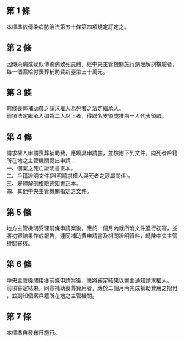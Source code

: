 第 1 條
-------
本標準依傳染病防治法第五十條第四項規定訂定之。

第 2 條
-------
因傳染病或疑似傳染病致死屍體，經中央主管機關施行病理解剖檢驗者，  
每一個案給付喪葬補助費新臺幣三十萬元。

第 3 條
-------
前條喪葬補助費之請求權人為死者之法定繼承人。  
前項法定繼承人如為二人以上者，得聯名支領或推由一人代表領取。

第 4 條
-------
請求權人申請喪葬補助費，應填具申請書，並檢附下列文件，向死者戶籍  
所在地之主管機關提出申請：  
一、個案之死亡證明書正本。  
二、戶籍證明文件(證明請求權人與死者之親屬關係)。  
三、屍體解剖檢驗通知書正本。  
四、其他中央主管機關指定之文件。

第 5 條
-------
地方主管機關受理前條申請案後，應於一個月內就所附文件進行初審，並  
將初審結果作成報告，連同補助費申請書及相關證明資料，轉陳中央主管  
機關審核。

第 6 條
-------
中央主管機關接獲前條申請案後，應將審定結果以書面通知請求權人。  
前項審定結果，同意補助喪葬費用者，應於二個月內完成補助費用之撥付  
，並副知個案戶籍所在地之主管機關。

第 7 條
-------
本標準自發布日施行。


